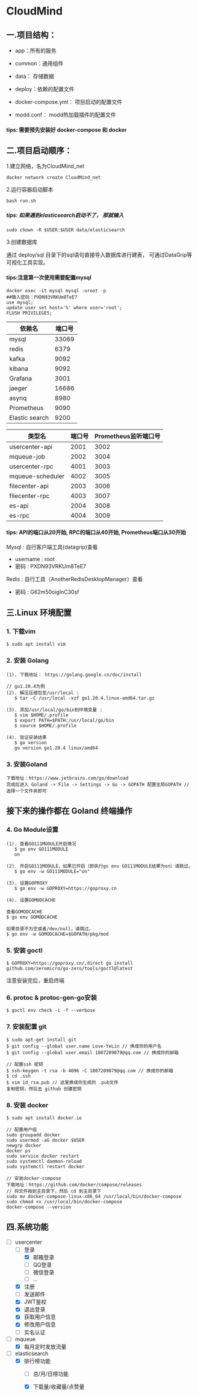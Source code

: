 # CloudMind

## 一.项目结构：
- app：所有的服务

- common：通用组件

- data： 存储数据

- deploy：依赖的配置文件

- docker-compose.yml： 项目启动的配置文件

- modd.conf： modd热加载插件的配置文件

#### tips: 需要预先安装好 docker-compose 和 docker

## 二.项目启动顺序：
1.建立网络，名为CloudMind_net

```shell
docker network create CloudMind_net
```

2.运行容器启动脚本
```shell
bash run.sh
```
##### tips: 如果遇到elasticsearch启动不了， 那就输入 
```shell
sudo chown -R $USER:$USER data/elasticsearch
```

3.创建数据库

通过 deploy/sql 目录下的sql语句直接导入数据库进行建表， 可通过DataGrip等可视化工具实现。

#### tips:注意第一次使用需要配置mysql
```shell
docker exec -it mysql mysql -uroot -p
##输入密码：PXDN93VRKUm8TeE7
use mysql;
update user set host='%' where user='root';
FLUSH PRIVILEGES;
```

| 依赖名            | 端口号   |
|----------------|-------|
| mysql          | 33069 |
| redis          | 6379  |
| kafka          | 9092  |
| kibana         | 9092  |
| Grafana        | 3001  |
| jaeger         | 16686 |
| asynq          | 8980  |
| Prometheus     | 9090  |
| Elastic search | 9200  |


| 类型名              | 端口号  | Prometheus监听端口号 | 
|------------------|------|-----------------|
| usercenter-api   | 2001 | 3002            |
| mqueue-job       | 2002 | 3004            |
| usercenter-rpc   | 4001 | 3003            |
| mqueue-scheduler | 4002 | 3005            |
| filecenter-api   | 2003 | 3006            |
| filecenter-rpc   | 4003 | 3007            |
| es-api           | 2004 | 3008            |             
| es-rpc           | 4004 | 3009            |
  

#### tips: API的端口从20开始, RPC的端口从40开始, Prometheus端口从30开始


Mysql :  自行客户端工具(datagrip)查看
- username : root
- 密码 : PXDN93VRKUm8TeE7

Redis :  自行工具（AnotherRedisDesktopManager）查看
- 密码 : G62m50oigInC30sf


## 三.Linux 环境配置

### 1. 下载vim
```
$ sudo apt install vim
```
### 2. 安装 Golang
```
(1). 下载地址： https://golang.google.cn/doc/install

// go1.20.4为例
(2). 解压压缩包至/usr/local :
   $ tar -C /usr/local -xzf go1.20.4.linux-amd64.tar.gz

(3). 添加/usr/local/go/bin到环境变量 :
   $ vim $HOME/.profile
   $ export PATH=$PATH:/usr/local/go/bin
   $ source $HOME/.profile

(4). 验证安装结果
   $ go version
   go version go1.20.4 linux/amd64
```

### 3. 安装Goland
```
下载地址：https://www.jetbrains.com/go/download
完成后进入 Goland -> File -> Settings -> Go -> GOPATH 配置全局GOPATH // 选择一个文件夹即可
```

## 接下来的操作都在 Goland 终端操作
### 4. Go Module设置
```
(1). 查看GO111MODULE开启情况
   $ go env GO111MODULE
   on

(2). 开启GO111MODULE，如果已开启（即执行go env GO111MODULE结果为on）请跳过。
   $ go env -w GO111MODULE="on"

(3). 设置GOPROXY
   $ go env -w GOPROXY=https://goproxy.cn

(4). 设置GOMODCACHE

查看GOMODCACHE
$ go env GOMODCACHE

如果目录不为空或者/dev/null，请跳过。
$ go env -w GOMODCACHE=$GOPATH/pkg/mod
```

### 5. 安装 goctl
```
$ GOPROXY=https://goproxy.cn/,direct go install github.com/zeromicro/go-zero/tools/goctl@latest
```
注意安装完后，重启终端

### 6. protoc & protoc-gen-go安装
```
$ goctl env check -i -f --verbose
```

### 7. 安装配置 git
```
$ sudo apt-get install git
$ git config --global user.name Love-YeLin // 换成你的用户名
$ git config --global user.email 1807209079@qq.com // 换成你的邮箱

// 配置ssh 密钥
$ ssh-keygen -t rsa -b 4096 -C 1807209079@qq.com // 换成你的邮箱
$ cd .ssh
$ vim id_rsa.pub // 这里换成你生成的 .pub文件
复制密钥，然后去 github 创建密钥
```

### 8. 安装 docker
```
$ sudo apt install docker.io

// 配置用户组
sudo groupadd docker
sudo usermod -aG docker $USER
newgrp docker
docker ps
sudo service docker restart     
sudo systemctl daemon-reload
sudo systemctl restart docker

// 安装docker-compose
下载地址：https://github.com/docker/compose/releases
// 将文件拖到主目录下，然后 cd 到主目录下
sudo mv docker-compose-linux-x86_64 /usr/local/bin/docker-compose
sudo chmod +x /usr/local/bin/docker-compose
docker-compose --version
```


## 四.系统功能

- [ ] usercenter
    - [ ] 登录
         - [x] 邮箱登录
         - [ ] QQ登录
         - [ ] 微信登录
         - [ ] ...
    - [x] 注册
    - [ ] 发送邮件
    - [x] JWT鉴权
    - [x] 退出登录
    - [x] 获取用户信息
    - [x] 修改用户信息
    - [ ] 实名认证
- [ ] mqueue
    - [x] 每月定时发放流量
- [ ] elasticsearch
    - [x] 排行榜功能
        -[ ] 总/月/日榜功能
        -[x] 下载量/收藏量/点赞量
        
    